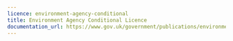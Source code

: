 ```yaml
---
licence: environment-agency-conditional
title: Environment Agency Conditional Licence
documentation_url: https://www.gov.uk/government/publications/environment-agency-conditional-licence/environment-agency-conditional-licence
---
```

